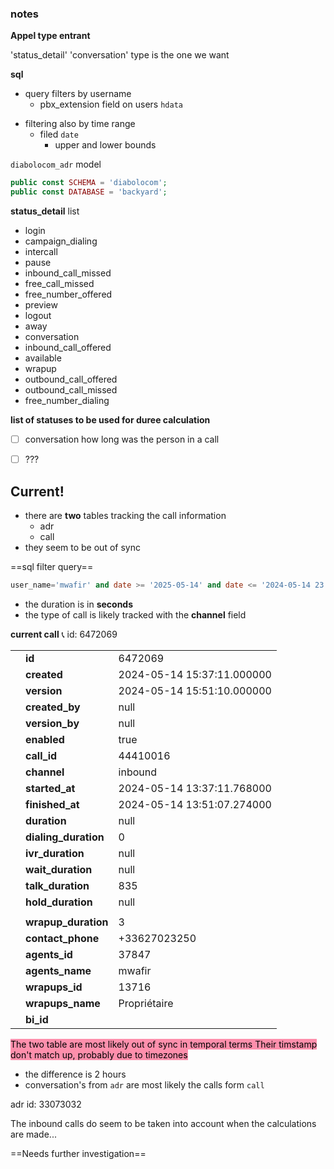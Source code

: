 
### notes
**Appel type entrant**

'status_detail'
'conversation' type is the one we want

**sql**
- query filters by username
	- pbx_extension field on users `hdata`
* filtering also by time range
	* filed `date`
		* upper and lower bounds

`diabolocom_adr` model
```php
public const SCHEMA = 'diabolocom';
public const DATABASE = 'backyard';
```

**status_detail** list

 * login
 * campaign_dialing
 * intercall
 * pause
 * inbound_call_missed
 * free_call_missed
 * free_number_offered
 * preview
 * logout
 * away
 * conversation
 * inbound_call_offered
 * available
 * wrapup
 * outbound_call_offered
 * outbound_call_missed
 * free_number_dialing

**list of statuses to be used for duree calculation**
- [ ] conversation
		how long was the person in a call
- [ ] ???


## Current!

- there are **two** tables tracking the call information
	- adr
	- call
- they seem to be out of sync

==sql filter query==

```sql
user_name='mwafir' and date >= '2025-05-14' and date <= '2024-05-14 23:59:59'
```

- the duration is in **seconds**
- the type of call is likely tracked with the **channel** field

**current call** 📞
id: 6472069

|     |                       |                            |
| --- | :-------------------- | :------------------------- |
|     | **id**                | 6472069                    |
|     | **created**           | 2024-05-14 15:37:11.000000 |
|     | **version**           | 2024-05-14 15:51:10.000000 |
|     | **created\_by**       | null                       |
|     | **version\_by**       | null                       |
|     | **enabled**           | true                       |
|     | **call\_id**          | 44410016                   |
|     | **channel**           | inbound                    |
|     | **started\_at**       | 2024-05-14 13:37:11.768000 |
|     | **finished\_at**      | 2024-05-14 13:51:07.274000 |
|     | **duration**          | null                       |
|     | **dialing\_duration** | 0                          |
|     | **ivr\_duration**     | null                       |
|     | **wait\_duration**    | null                       |
|     | **talk\_duration**    | 835                        |
|     | **hold\_duration**    | null                       |
|     |                       |                            |
|     | **wrapup\_duration**  | 3                          |
|     | **contact\_phone**    | +33627023250               |
|     | **agents\_id**        | 37847                      |
|     | **agents\_name**      | mwafir                     |
|     | **wrapups\_id**       | 13716                      |
|     | **wrapups\_name**     | Propriétaire               |
|     | **bi\_id**            |                            |

<mark style="background: #FF5582A6;">The two table are most likely out of sync in temporal terms
Their timstamp don't match up, probably due to timezones</mark>
- the difference is 2 hours
- conversation's from `adr` are most likely the calls form `call`

adr id: 33073032

The inbound calls do seem to be taken into account when the calculations are made...

==Needs further investigation==